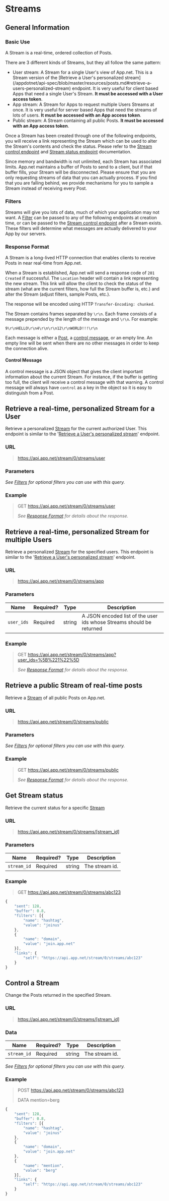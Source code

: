# Streams

## General Information

### Basic Use

A Stream is a real-time, ordered collection of Posts.

There are 3 different kinds of Streams, but they all follow the same pattern:

* User stream: A Stream for a single User's view of App.net. This is a Stream version of the [Retrieve a User's personalized stream]
(/appdotnet/api-spec/blob/master/resources/posts.md#retrieve-a-users-personalized-stream) endpoint. It is very useful for client
based Apps that need a single User's Stream. **It must be accessed with a User access token**.
* App stream: A Stream for Apps to request multiple Users Streams at once. It is very useful for server based Apps that need the
streams of lots of users. **It must be accessed with an App access token**.
* Public stream: A Stream containing all public Posts. **It must be accessed with an App access token**.

Once a Stream has been created through one of the following endpoints, you will receive a link representing the Stream which can be
used to alter the Stream's contents and check the status. Please refer to the [Stream control endpoint](#control-a-stream) and
[Stream status endpoint](#get-stream-status) documentation.

Since memory and bandwidth is not unlimited, each Stream has associated limits. App.net maintains a buffer of Posts to send to a
client, but if that buffer fills, your Stream will be disconnected. Please ensure that you are only requesting streams of data that
you can actually process. If you find that you are falling behind, we provide mechanisms for you to sample a Stream instead of
receiving every Post.

### Filters

Streams will give you lots of data, much of which your application may not want. A [Filter](/appdotnet/api-spec/blob/master/objects.md#filter) can be passed to any of the following endpoints at creation time, or can be passed to the [Stream control endpoint](#control-a-stream) after a Stream exists. These filters will determine what messages are actually delivered to your App by our servers.

### Response Format

A Stream is a long-lived HTTP connection that enables clients to receive Posts in near real-time from App.net.

When a Stream is established, App.net will send a response code of ```201 Created``` if successful. The ```Location``` header will
contain a link representing the new stream. This link will allow the client to check the status of the stream (what are the current
filters, how full the Stream buffer is, etc.) and alter the Stream (adjust filters, sample Posts, etc.).

The response will be encoded using HTTP ```Transfer-Encoding: chunked```.

The Stream contains frames separated by ```\r\n```. Each frame consists of a message prepended by the length of the message and
```\r\n```. For example:


    9\r\nHELLO\r\n4\r\n\r\n12\r\nWORLD!!!\r\n


Each message is either a [Post](/appdotnet/api-spec/blob/master/objects.md#post), a [control message](#control-message), or an empty
line. An empty line will be sent when there are no other messages in order to keep the connection alive.

#### Control Message

A control message is a JSON object that gives the client important information about the current Stream. For instance, if the buffer
is getting too full, the client will receive a control message with that warning. A control message will always have ```control```
as a key in the object so it is easy to distinguish from a Post.


## Retrieve a real-time, personalized Stream for a User

Retrieve a personalized [Stream](#streams) for the current authorized User. This endpoint is similar to the '[Retrieve a User's personalized stream](/appdotnet/api-spec/blob/master/resources/posts.md#retrieve-a-users-personalized-stream)' endpoint.

### URL
> https://api.app.net/stream/0/streams/user

### Parameters

*See [Filters](#filters) for optional filters you can use with this query.*

### Example

> GET https://api.app.net/stream/0/streams/user
>
> *See [Response Format](#response-format) for details about the response.*



## Retrieve a real-time, personalized Stream for multiple Users

Retrieve a personalized [Stream](#streams) for the specified users. This endpoint is similar to the '[Retrieve a User's personalized stream](/appdotnet/api-spec/blob/master/resources/posts.md#retrieve-a-users-personalized-stream)' endpoint.

### URL
> https://api.app.net/stream/0/streams/app

### Parameters

<table>
    <thead>
        <tr>
            <th>Name</th>
            <th>Required?</th>
            <th>Type</th>
            <th>Description</th>
        </tr>
    </thead>
    <tbody>
        <tr>
            <td><code>user_ids</code></td>
            <td>Required</td>
            <td>string</td>
            <td>A JSON encoded list of the user ids whose Streams should be returned</td>
        </tr>
    </tbody>
</table>

### Example

> GET https://api.app.net/stream/0/streams/app?user_ids=%5B%221%22%5D
>
> *See [Response Format](#response-format) for details about the response.*


## Retrieve a public Stream of real-time posts

Retrieve a [Stream](#streams) of all public Posts on App.net.

### URL
> https://api.app.net/stream/0/streams/public

### Parameters

*See [Filters](#filters) for optional filters you can use with this query.*

### Example

> GET https://api.app.net/stream/0/streams/public
>
> *See [Response Format](#response-format) for details about the response.*


## Get Stream status

Retrieve the current status for a specific [Stream](#stream)

### URL
> https://api.app.net/stream/0/streams/[stream_id]

### Parameters

<table>
    <thead>
        <tr>
            <th>Name</th>
            <th>Required?</th>
            <th>Type</th>
            <th>Description</th>
        </tr>
    </thead>
    <tbody>
        <tr>
            <td><code>stream_id</code></td>
            <td>Required</td>
            <td>string</td>
            <td>The stream id.</td>
        </tr>
    </tbody>
</table>

### Example

> GET https://api.app.net/stream/0/streams/abc123
```js
{
    "sent": 128,
    "buffer": 0.8,
    "filters": [{
        "name": "hashtag",
        "value": "joinus"
    },
    {
        "name": "domain",
        "value": "join.app.net"
    }],
    "links": {
        "self": "https://api.app.net/stream/0/streams/abc123"
    }
}
```


## Control a Stream

Change the Posts returned in the specified Stream.

### URL
> https://api.app.net/stream/0/streams/[stream_id]

### Data

<table>
    <thead>
        <tr>
            <th>Name</th>
            <th>Required?</th>
            <th>Type</th>
            <th>Description</th>
        </tr>
    </thead>
    <tbody>
        <tr>
            <td><code>stream_id</code></td>
            <td>Required</td>
            <td>string</td>
            <td>The stream id.</td>
        </tr>
    </tbody>
</table>

*See [Filters](#filters) for optional filters you can use with this query.*

### Example

> POST https://api.app.net/stream/0/streams/abc123
>
> DATA mention=berg
```js
{
    "sent": 128,
    "buffer": 0.8,
    "filters": [{
        "name": "hashtag",
        "value": "joinus"
    },
    {
        "name": "domain",
        "value": "join.app.net"
    },
    {
        "name": "mention",
        "value": "berg"
    }],
    "links": {
        "self": "https://api.app.net/stream/0/streams/abc123"
    }
}
```

